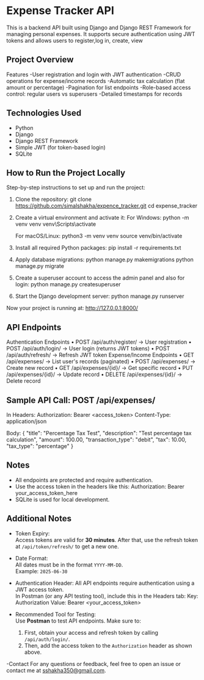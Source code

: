 # Expense Tracker API

This is a backend API built using Django and Django REST Framework for managing personal expenses. It supports secure authentication using JWT tokens and allows users to register,log in, create, view

## Project Overview
Features
 -User registration and login with JWT authentication
 -CRUD operations for expense/income records
 -Automatic tax calculation (flat amount or percentage)
 -Pagination for list endpoints
 -Role-based access control: regular users vs superusers
 -Detailed timestamps for records


## Technologies Used

- Python
- Django
- Django REST Framework
- Simple JWT (for token-based login)
- SQLite

## How to Run the Project Locally

Step-by-step instructions to set up and run the project:

1. Clone the repository:
   git clone https://github.com/simalshakha/expence_tracker.git
   cd expense_tracker

2. Create a virtual environment and activate it:
   For Windows:
   python -m venv venv
   venv\Scripts\activate

   For macOS/Linux:
   python3 -m venv venv
   source venv/bin/activate

3. Install all required Python packages:
   pip install -r requirements.txt

4. Apply database migrations:
   python manage.py makemigrations
   python manage.py migrate

5. Create a superuser account to access the admin panel and also for login:
   python manage.py createsuperuser

6. Start the Django development server:
   python manage.py runserver

Now your project is running at:
http://127.0.0.1:8000/

## API Endpoints  

Authentication Endpoints
• POST /api/auth/register/ → User registration
• POST /api/auth/login/ → User login (returns JWT tokens)
• POST /api/auth/refresh/ → Refresh JWT token
Expense/Income Endpoints
• GET /api/expenses/ → List user's records (paginated)
• POST /api/expenses/ → Create new record
• GET /api/expenses/{id}/ → Get specific record
• PUT /api/expenses/{id}/ → Update record
• DELETE /api/expenses/{id}/ → Delete record

## Sample API Call: POST /api/expenses/

In Headers:
  Authorization: Bearer <access_token>
  Content-Type: application/json

Body:
{
  "title": "Percentage Tax Test",
  "description": "Test percentage tax calculation",
  "amount": 100.00,
  "transaction_type": "debit",
  "tax": 10.00,
  "tax_type": "percentage"
}

## Notes

- All endpoints are protected and require authentication.
- Use the access token in the headers like this:
  Authorization: Bearer your_access_token_here
- SQLite is used for local development.

## Additional Notes

- Token Expiry:  
  Access tokens are valid for **30 minutes**. After that, use the refresh token at `/api/token/refresh/` to get a new one.

- Date Format:  
  All dates must be in the format `YYYY-MM-DD`.  
  Example: `2025-06-30`



- Authentication Header:
  All API endpoints require authentication using a JWT access token.  
  In Postman (or any API testing tool), include this in the Headers tab:
  Key: Authorization
  Value: Bearer <your_access_token>

- Recommended Tool for Testing:  
  Use **Postman** to test API endpoints. Make sure to:
  1. First, obtain your access and refresh token by calling `/api/auth/login/`.
  2. Then, add the access token to the `Authorization` header as shown above.
 
-Contact
 For any questions or feedback, feel free to open an issue or contact me at sshakha350@gmail.com.
